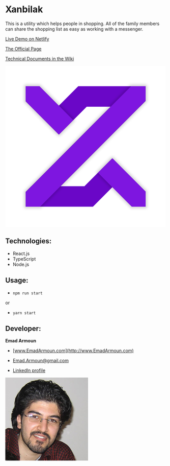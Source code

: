 # Xanbilak

This is a utility which helps people in shopping. All of the family members can share the shopping list as easy as working with a messenger.

[Live Demo on Netlify](https://xanbilak.netlify.app/)

[The Official Page](https://em-it.github.io/xanbilak/)

[Technical Documents in the Wiki](https://github.com/Em-IT/xanbilak/wiki)

![](/src/assets/images/logo.png)

## Technologies:
* React.js
* TypeScript
* Node.js

## Usage:
* `npm run start`

or

* `yarn start`

## Developer:

**Emad Armoun**

* [www.EmadArmoun.com](http://www.EmadArmoun.com)

* [Emad.Armoun@gmail.com](Emad.Armoun@gmail.com)

* [LinkedIn profile](https://www.linkedin.com/in/em-it/)

![](/src/assets/images/me.jpg)
